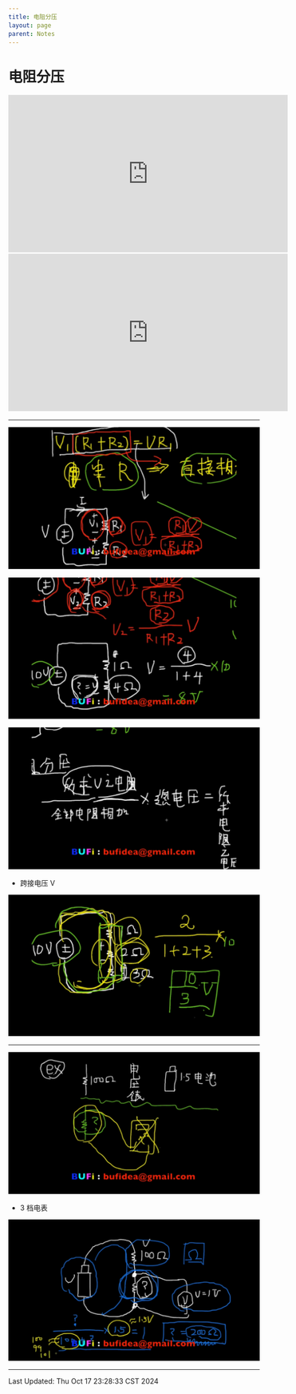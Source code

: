 ```yaml
---
title: 电阻分压
layout: page
parent: Notes
---
```


# 电阻分压

<iframe width="560" height="315" src="https://www.youtube.com/embed/pTb4TAI3PlA?si=MWRlKoVqKp-4_Lry" title="YouTube video player" frameborder="0" allow="accelerometer; autoplay; clipboard-write; encrypted-media; gyroscope; picture-in-picture; web-share" referrerpolicy="strict-origin-when-cross-origin" allowfullscreen></iframe>

<iframe width="560" height="315" src="https://www.youtube.com/embed/ZPCb-Rd--_Y?si=_0NW6-HHg9jGD07E" title="YouTube video player" frameborder="0" allow="accelerometer; autoplay; clipboard-write; encrypted-media; gyroscope; picture-in-picture; web-share" referrerpolicy="strict-origin-when-cross-origin" allowfullscreen></iframe>

---

![](attachments/電路學11：電阻分壓1%20(ZC011)%20-%20YouTube_1'44.522''.jpg)

![](attachments/電路學11：電阻分壓1%20(ZC011)%20-%20YouTube_3'2.154''.jpg)

![](attachments/電路學11：電阻分壓1%20(ZC011)%20-%20YouTube_4'23.215''.jpg)

- 跨接电压 V

![](attachments/電路學11：電阻分壓1%20(ZC011)%20-%20YouTube_5'55.660''.jpg)

---

![](attachments/電路學12：電阻分壓2%20(ZC012)%20-%20YouTube_2'0.600''.jpg)

- 3 档电表

![](attachments/電路學12：電阻分壓2%20(ZC012)%20-%20YouTube_4'45.087''.jpg)

---

Last Updated: Thu Oct 17 23:28:33 CST 2024
